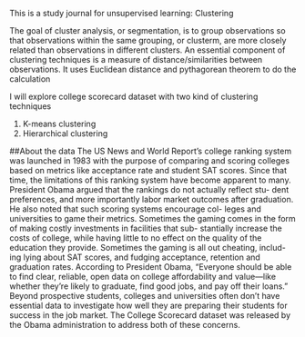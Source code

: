 This is a study journal for unsupervised learning: Clustering

The goal of cluster analysis, or segmentation, is to group observations so that observations within the same grouping, 
or clusterm, are more closely related than observations in different clusters. An essential component of clustering 
techniques is a measure of distance/similarities between observations. It uses Euclidean distance and pythagorean theorem 
to do the calculation 

I will explore college scorecard dataset with two kind of clustering techniques
1. K-means clustering
2. Hierarchical clustering

##About the data
The US News and World Report’s college ranking system was launched in 1983 with the purpose of comparing and scoring colleges
based on metrics like acceptance rate and student SAT scores. Since that time, the limitations of this ranking system have
become apparent to many. President Obama argued that the rankings do not actually reflect stu- dent preferences, and more 
importantly labor market outcomes after graduation. He also noted that such scoring systems encourage col- leges and 
universities to game their metrics. Sometimes the gaming comes in the form of making costly investments in facilities that 
sub- stantially increase the costs of college, while having little to no effect on the quality of the education they provide.
Sometimes the gaming is all out cheating, includ- ing lying about SAT scores, and fudging acceptance, retention and graduation 
rates.
According to President Obama, “Everyone should be able to find clear, reliable, open data on college affordability and 
value—like whether they’re likely to graduate, find good jobs, and pay off their loans.” Beyond prospective students, 
colleges and universities often don’t have essential data to investigate how well they are preparing their students for 
success in the job market. The College Scorecard dataset was released by the Obama administration to address both of these 
concerns.
